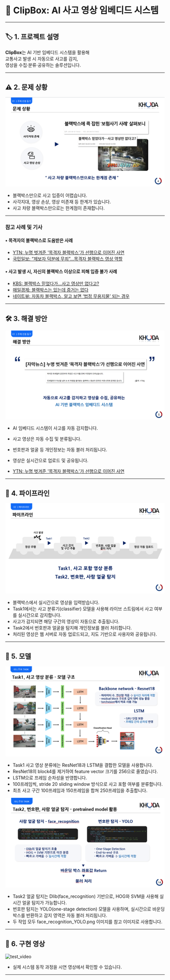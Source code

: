 # 🚗 ClipBox: AI 사고 영상 임베디드 시스템

---

## 🏷️ 1. 프로젝트 설명

**ClipBox**는 AI 기반 임베디드 시스템을 활용해  
교통사고 발생 시 자동으로 사고를 감지,  
영상을 수집·분류·공유하는 솔루션입니다.

---

## ⚠️ 2. 문제 상황

![문제상황](img/문제상황.png)

- 블랙박스만으로 사고 입증이 어렵습니다.
- 사각지대, 영상 손상, 영상 미존재 등 한계가 있습니다.
- 사고 차량 블랙박스만으로는 한계점이 존재합니다.

---

### 참고 사례 및 기사

#### • 목격자의 블랙박스로 도움받은 사례
- [YTN: 누명 벗겨준 '목격자 블랙박스'가 선행으로 이어진 사연](https://www.ytn.co.kr/_ln/0103_201808110233122382)
- [국민일보: “제보자 덕분에 무죄”…목격자 블랙박스 영상 역할](https://www.kmib.co.kr/article/view.asp?arcid=0020263335)

#### • 사고 발생 시, 자신의 블랙박스 이상으로 피해 입증 불가 사례
- [KBS: 블랙박스 믿었다가…사고 영상만 없다고?](https://news.kbs.co.kr/news/pc/view/view.do?ncd=3422359)
- [매일경제: 블랙박스는 있는데 증거는 없다](https://www.mk.co.kr/economy/view.php?sc=50000001&year=2015&no=154937)
- [네이트뷰: 자동차 블랙박스, 알고 보면 ‘법정 무용지물’ 되는 경우](https://view.nate.com/auto/view/303338/)

---

## 🛠️ 3. 해결 방안

![해결방안](img/해결방안.png)

- AI 임베디드 시스템이 사고를 자동 감지합니다.
- 사고 영상은 자동 수집 및 분류됩니다.
- 번호판과 얼굴 등 개인정보는 자동 블러 처리됩니다.
- 영상은 실시간으로 업로드 및 공유됩니다.

- [YTN: 누명 벗겨준 '목격자 블랙박스'가 선행으로 이어진 사연](https://www.ytn.co.kr/_ln/0103_201808110233122382)

---

## 🔄 4. 파이프라인

![파이프라인](img/파이프라인.png)

- 블랙박스에서 실시간으로 영상을 입력받습니다.
- Task1에서는 사고 분류기(classifier) 모델을 사용해 라이브 스트림에서 사고 여부를 실시간으로 감지합니다.
- 사고가 감지되면 해당 구간의 영상이 자동으로 추출됩니다.
- Task2에서 번호판과 얼굴을 탐지해 개인정보를 블러 처리합니다.
- 처리된 영상은 웹 서버로 자동 업로드되고, 지도 기반으로 사용자와 공유됩니다.

---

## 🤖 5. 모델

![ResNet18](img/ResNet18.png)

- Task1 사고 영상 분류에는 ResNet18과 LSTM을 결합한 모델을 사용합니다.
- ResNet18의 block4를 제거하여 feature vector 크기를 256으로 줄였습니다.
- LSTM으로 프레임 순차성을 반영합니다.
- 100프레임씩, stride 20 sliding window 방식으로 사고 포함 여부를 분류합니다.
- 최초 사고 구간 100프레임과 150프레임을 합쳐 250프레임을 추출합니다.


![face_recognition_YOLO](img/face_recognition_YOLO.png)

- Task2 얼굴 탐지는 Dlib(face_recognition) 기반으로, HOG와 SVM을 사용해 실시간 얼굴 탐지가 가능합니다.
- 번호판 탐지는 YOLO(one-stage detection) 모델을 사용하며, 실시간으로 바운딩 박스를 반환하고 감지 영역은 자동 블러 처리됩니다.
- 두 작업 모두 face_recognition_YOLO.png 이미지를 참고 이미지로 사용합니다.

---

## 🎥 6. 구현 영상

![test_video](img/test_video.gif)

- 실제 시스템 동작 과정을 시연 영상에서 확인할 수 있습니다.

---
